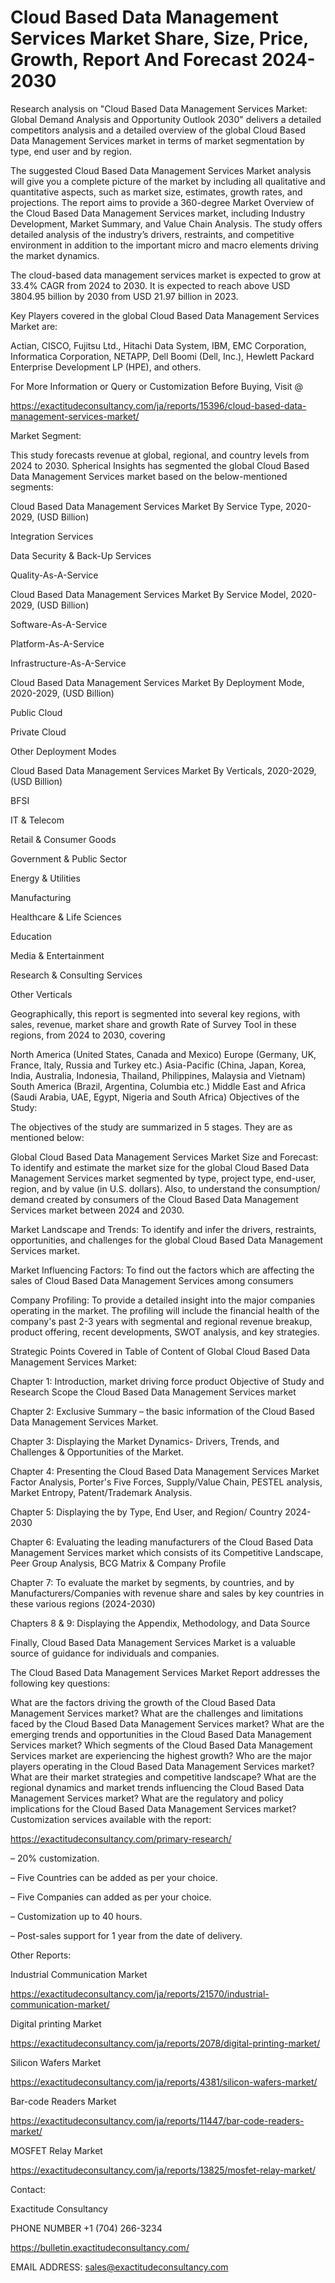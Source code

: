 # Cloud Based Data Management Services Market Share, Size, Price, Growth, Report And Forecast 2024-2030

Research analysis on "Cloud Based Data Management Services Market: Global Demand Analysis and Opportunity Outlook 2030" delivers a detailed competitors analysis and a detailed overview of the global Cloud Based Data Management Services market in terms of market segmentation by type, end user and by region.

The suggested Cloud Based Data Management Services Market analysis will give you a complete picture of the market by including all qualitative and quantitative aspects, such as market size, estimates, growth rates, and projections. The report aims to provide a 360-degree Market Overview of the Cloud Based Data Management Services market, including Industry Development, Market Summary, and Value Chain Analysis. The study offers detailed analysis of the industry’s drivers, restraints, and competitive environment in addition to the important micro and macro elements driving the market dynamics.

The cloud-based data management services market is expected to grow at 33.4% CAGR from 2024 to 2030. It is expected to reach above USD 3804.95 billion by 2030 from USD 21.97 billion in 2023.

Key Players covered in the global Cloud Based Data Management Services Market are:

Actian, CISCO, Fujitsu Ltd., Hitachi Data System, IBM, EMC Corporation, Informatica Corporation, NETAPP, Dell Boomi (Dell, Inc.), Hewlett Packard Enterprise Development LP (HPE), and others.

For More Information or Query or Customization Before Buying, Visit @

https://exactitudeconsultancy.com/ja/reports/15396/cloud-based-data-management-services-market/

Market Segment:

This study forecasts revenue at global, regional, and country levels from 2024 to 2030. Spherical Insights has segmented the global Cloud Based Data Management Services market based on the below-mentioned segments:

Cloud Based Data Management Services Market By Service Type, 2020-2029, (USD Billion)

Integration Services

Data Security & Back-Up Services

Quality-As-A-Service

Cloud Based Data Management Services Market By Service Model, 2020-2029, (USD Billion)

Software-As-A-Service

Platform-As-A-Service

Infrastructure-As-A-Service

Cloud Based Data Management Services Market By Deployment Mode, 2020-2029, (USD Billion)

Public Cloud

Private Cloud

Other Deployment Modes

Cloud Based Data Management Services Market By Verticals, 2020-2029, (USD Billion)

BFSI

IT & Telecom

Retail & Consumer Goods

Government & Public Sector

Energy & Utilities

Manufacturing

Healthcare & Life Sciences

Education

Media & Entertainment

Research & Consulting Services

Other Verticals

Geographically, this report is segmented into several key regions, with sales, revenue, market share and growth Rate of Survey Tool in these regions, from 2024 to 2030, covering

North America (United States, Canada and Mexico)
Europe (Germany, UK, France, Italy, Russia and Turkey etc.)
Asia-Pacific (China, Japan, Korea, India, Australia, Indonesia, Thailand, Philippines, Malaysia and Vietnam)
South America (Brazil, Argentina, Columbia etc.)
Middle East and Africa (Saudi Arabia, UAE, Egypt, Nigeria and South Africa)
Objectives of the Study:

The objectives of the study are summarized in 5 stages. They are as mentioned below:

Global Cloud Based Data Management Services Market Size and Forecast: To identify and estimate the market size for the global Cloud Based Data Management Services market segmented by type, project type, end-user, region, and by value (in U.S. dollars). Also, to understand the consumption/ demand created by consumers of the Cloud Based Data Management Services market between 2024 and 2030.

Market Landscape and Trends: To identify and infer the drivers, restraints, opportunities, and challenges for the global Cloud Based Data Management Services market.

Market Influencing Factors: To find out the factors which are affecting the sales of Cloud Based Data Management Services among consumers

Company Profiling: To provide a detailed insight into the major companies operating in the market. The profiling will include the financial health of the company's past 2-3 years with segmental and regional revenue breakup, product offering, recent developments, SWOT analysis, and key strategies.

Strategic Points Covered in Table of Content of Global Cloud Based Data Management Services Market:

Chapter 1: Introduction, market driving force product Objective of Study and Research Scope the Cloud Based Data Management Services market

Chapter 2: Exclusive Summary – the basic information of the Cloud Based Data Management Services Market.

Chapter 3: Displaying the Market Dynamics- Drivers, Trends, and Challenges & Opportunities of the Market.

Chapter 4: Presenting the Cloud Based Data Management Services Market Factor Analysis, Porter's Five Forces, Supply/Value Chain, PESTEL analysis, Market Entropy, Patent/Trademark Analysis.

Chapter 5: Displaying the by Type, End User, and Region/ Country 2024-2030

Chapter 6: Evaluating the leading manufacturers of the Cloud Based Data Management Services market which consists of its Competitive Landscape, Peer Group Analysis, BCG Matrix & Company Profile

Chapter 7: To evaluate the market by segments, by countries, and by Manufacturers/Companies with revenue share and sales by key countries in these various regions (2024-2030)

Chapters 8 & 9: Displaying the Appendix, Methodology, and Data Source

Finally, Cloud Based Data Management Services Market is a valuable source of guidance for individuals and companies.

The Cloud Based Data Management Services Market Report addresses the following key questions:

What are the factors driving the growth of the Cloud Based Data Management Services market?
What are the challenges and limitations faced by the Cloud Based Data Management Services market?
What are the emerging trends and opportunities in the Cloud Based Data Management Services market?
Which segments of the Cloud Based Data Management Services market are experiencing the highest growth?
Who are the major players operating in the Cloud Based Data Management Services market?
What are their market strategies and competitive landscape?
What are the regional dynamics and market trends influencing the Cloud Based Data Management Services market?
What are the regulatory and policy implications for the Cloud Based Data Management Services market?
Customization services available with the report:

https://exactitudeconsultancy.com/primary-research/

– 20% customization.

– Five Countries can be added as per your choice.

– Five Companies can added as per your choice.

– Customization up to 40 hours.

– Post-sales support for 1 year from the date of delivery.

Other Reports:

Industrial Communication Market

https://exactitudeconsultancy.com/ja/reports/21570/industrial-communication-market/

Digital printing Market

https://exactitudeconsultancy.com/ja/reports/2078/digital-printing-market/

Silicon Wafers Market

https://exactitudeconsultancy.com/ja/reports/4381/silicon-wafers-market/

Bar-code Readers Market

https://exactitudeconsultancy.com/ja/reports/11447/bar-code-readers-market/

MOSFET Relay Market

https://exactitudeconsultancy.com/ja/reports/13825/mosfet-relay-market/

Contact:

Exactitude Consultancy

PHONE NUMBER +1 (704) 266-3234

https://bulletin.exactitudeconsultancy.com/

EMAIL ADDRESS: sales@exactitudeconsultancy.com
